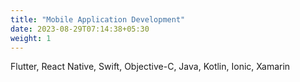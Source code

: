 ```yaml
---
title: "Mobile Application Development"
date: 2023-08-29T07:14:38+05:30
weight: 1
---
```


Flutter, React Native, Swift, Objective-C, Java, Kotlin, Ionic, Xamarin
